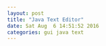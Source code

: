 ```yaml
---
layout: post
title: "Java Text Editor"
date: Sat Aug  6 14:51:52 2016
categories: gui java text
---
```

